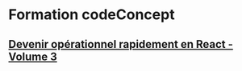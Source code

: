 # Formation codeConcept
## [Devenir opérationnel rapidement en React - Volume 3](https://codeconcept.teachable.com/p/devenir-operationnel-en-react-volume-3)
